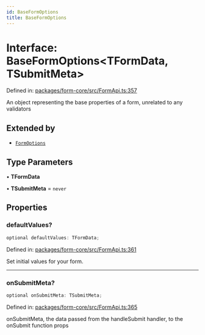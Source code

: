```yaml
---
id: BaseFormOptions
title: BaseFormOptions
---
```


<!-- DO NOT EDIT: this page is autogenerated from the type comments -->

# Interface: BaseFormOptions\<TFormData, TSubmitMeta\>

Defined in: [packages/form-core/src/FormApi.ts:357](https://github.com/TanStack/form/blob/main/packages/form-core/src/FormApi.ts#L357)

An object representing the base properties of a form, unrelated to any validators

## Extended by

- [`FormOptions`](../formoptions.md)

## Type Parameters

• **TFormData**

• **TSubmitMeta** = `never`

## Properties

### defaultValues?

```ts
optional defaultValues: TFormData;
```

Defined in: [packages/form-core/src/FormApi.ts:361](https://github.com/TanStack/form/blob/main/packages/form-core/src/FormApi.ts#L361)

Set initial values for your form.

***

### onSubmitMeta?

```ts
optional onSubmitMeta: TSubmitMeta;
```

Defined in: [packages/form-core/src/FormApi.ts:365](https://github.com/TanStack/form/blob/main/packages/form-core/src/FormApi.ts#L365)

onSubmitMeta, the data passed from the handleSubmit handler, to the onSubmit function props
